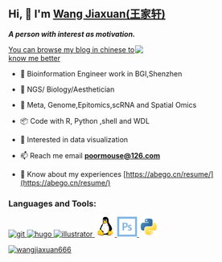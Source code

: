 ## Hi, 👋  I'm <a href="https://abego.cn" target="_blank">Wang Jiaxuan(王家轩)</a> <sup>

<em><b> A person with interest as motivation. </b></em>

[<img align="right" width="50%" src="https://github-readme-stats.vercel.app/api/top-langs/?username=wangjiaxuan666&layout=compact&hide=javascript,html,css,scss">](https://github.com/wangjiaxuan666/)

<!--
[<img align="right" width="50%" src="https://github-readme-stats-ouuan.vercel.app/api?username=wangjiaxuan666&theme=dark&show_icons=true">](https://metrics.lecoq.io/ouuan#gh-dark-mode-only)
[<img align="right" width="50%" src="https://github-readme-stats-ouuan.vercel.app/api?username=wangjiaxuan666&show_icons=true">](https://metrics.lecoq.io/ouuan#gh-light-mode-only)
-->

<a href="https://abego.cn" target="_blank" >You can browse my blog in chinese to know me better</a>

- 🔭 Bioinformation Engineer work in BGI,Shenzhen
- 🌱 NGS/ Biology/Aesthetician
- :key: Meta, Genome,Epitomics,scRNA and Spatial Omics
- :package: Code with R, Python ,shell and WDL
- :guitar: Interested in data visualization

- 📫 Reach me email **poormouse@126.com**
- 📄 Know about my experiences [https://abego.cn/resume/](https://abego.cn/resume/)
  

<h3 align="left">Languages and Tools:</h3>
<p align="left"> <a href="https://git-scm.com/" target="_blank" rel="noreferrer"> <img src="https://www.vectorlogo.zone/logos/git-scm/git-scm-icon.svg" alt="git" width="40" height="40"/> </a> <a href="https://gohugo.io/" target="_blank" rel="noreferrer"> <img src="https://api.iconify.design/logos-hugo.svg" alt="hugo" width="40" height="40"/> </a> <a href="https://www.adobe.com/in/products/illustrator.html" target="_blank" rel="noreferrer"> <img src="https://www.vectorlogo.zone/logos/adobe_illustrator/adobe_illustrator-icon.svg" alt="illustrator" width="40" height="40"/> </a> <a href="https://www.linux.org/" target="_blank" rel="noreferrer"> <img src="https://raw.githubusercontent.com/devicons/devicon/master/icons/linux/linux-original.svg" alt="linux" width="40" height="40"/> </a> <a href="https://www.photoshop.com/en" target="_blank" rel="noreferrer"> <img src="https://raw.githubusercontent.com/devicons/devicon/master/icons/photoshop/photoshop-line.svg" alt="photoshop" width="40" height="40"/> </a> <a href="https://www.python.org" target="_blank" rel="noreferrer"> <img src="https://raw.githubusercontent.com/devicons/devicon/master/icons/python/python-original.svg" alt="python" width="40" height="40"/> </a> </p>

 <p align="left"> <a href="https://github.com/ryo-ma/github-profile-trophy"><img src="https://github-profile-trophy.vercel.app/?username=wangjiaxuan666&rank=-C&theme=gruvbox" alt="wangjiaxuan666" /></a> </p>
 
 
 <div class="github-card" data-github="wangjiaxuan666/CellName" data-width="400" data-height="" data-theme="default"></div>
<script src="//cdn.jsdelivr.net/github-cards/latest/widget.js"></script>
